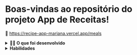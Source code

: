 # Boas-vindas ao repositório do projeto App de Receitas!

:paperclip: https://recipe-app-mariana.vercel.app/meals

<details>
  <summary><strong>👨‍💻 O que foi desenvolvido</strong></summary><br />

  Um app de receitas, utilizando o que há de mais moderno dentro do ecossistema React: Hooks e Context API!

  Nele é possível: ver, buscar, filtrar, favoritar e acompanhar o progresso de preparação de receitas de comidas e bebidas!

  ⚠️ A base de dados são 2 APIs distintas, uma para comidas e outra para bebidas.

  O layout tem como foco dispositivos móveis, mas tem design responsivo para telas maiores também.
</details>

<details> 
  <summary><strong>Habilidades</strong></summary><br />
    Nesse projeto, você será capaz de:

    - Utilizar Redux para gerenciar estado
    - Utilizar a biblioteca React-Redux
    - Utilizar a Context API do React para gerenciar estado
    - Utilizar o React Hook useState
    - Utilizar o React Hook useContext
    - Utilizar o React Hook useEffect
    - Criar Hooks customizados
  </details>

